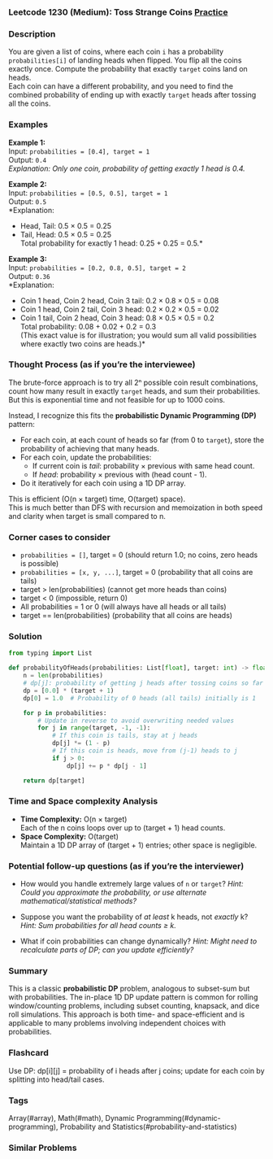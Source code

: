 ### Leetcode 1230 (Medium): Toss Strange Coins [Practice](https://leetcode.com/problems/toss-strange-coins)

### Description  
You are given a list of coins, where each coin `i` has a probability `probabilities[i]` of landing heads when flipped. You flip all the coins exactly once. Compute the probability that exactly `target` coins land on heads.  
Each coin can have a different probability, and you need to find the combined probability of ending up with exactly `target` heads after tossing all the coins.

### Examples  

**Example 1:**  
Input: `probabilities = [0.4], target = 1`  
Output: `0.4`  
*Explanation: Only one coin, probability of getting exactly 1 head is 0.4.*

**Example 2:**  
Input: `probabilities = [0.5, 0.5], target = 1`  
Output: `0.5`  
*Explanation:  
- Head, Tail: 0.5 × 0.5 = 0.25  
- Tail, Head: 0.5 × 0.5 = 0.25  
Total probability for exactly 1 head: 0.25 + 0.25 = 0.5.*

**Example 3:**  
Input: `probabilities = [0.2, 0.8, 0.5], target = 2`  
Output: `0.36`  
*Explanation:  
- Coin 1 head, Coin 2 head, Coin 3 tail: 0.2 × 0.8 × 0.5 = 0.08  
- Coin 1 head, Coin 2 tail, Coin 3 head: 0.2 × 0.2 × 0.5 = 0.02  
- Coin 1 tail, Coin 2 head, Coin 3 head: 0.8 × 0.5 × 0.5 = 0.2  
Total probability: 0.08 + 0.02 + 0.2 = 0.3  
(This exact value is for illustration; you would sum all valid possibilities where exactly two coins are heads.)*

### Thought Process (as if you’re the interviewee)  
The brute-force approach is to try all 2ⁿ possible coin result combinations, count how many result in exactly `target` heads, and sum their probabilities. But this is exponential time and not feasible for up to 1000 coins.

Instead, I recognize this fits the **probabilistic Dynamic Programming (DP)** pattern:  
- For each coin, at each count of heads so far (from 0 to `target`), store the probability of achieving that many heads.
- For each coin, update the probabilities:
  - If current coin is *tail*: probability × previous with same head count.
  - If *head*: probability × previous with (head count - 1).
- Do it iteratively for each coin using a 1D DP array.

This is efficient (O(n × target) time, O(target) space).  
This is much better than DFS with recursion and memoization in both speed and clarity when target is small compared to n.

### Corner cases to consider  
- `probabilities = []`, target = 0 (should return 1.0; no coins, zero heads is possible)
- `probabilities = [x, y, ...]`, target = 0 (probability that all coins are tails)
- target > len(probabilities) (cannot get more heads than coins)
- target < 0 (impossible, return 0)
- All probabilities = 1 or 0 (will always have all heads or all tails)
- target == len(probabilities) (probability that all coins are heads)

### Solution

```python
from typing import List

def probabilityOfHeads(probabilities: List[float], target: int) -> float:
    n = len(probabilities)
    # dp[j]: probability of getting j heads after tossing coins so far
    dp = [0.0] * (target + 1)
    dp[0] = 1.0  # Probability of 0 heads (all tails) initially is 1

    for p in probabilities:
        # Update in reverse to avoid overwriting needed values
        for j in range(target, -1, -1):
            # If this coin is tails, stay at j heads
            dp[j] *= (1 - p)
            # If this coin is heads, move from (j-1) heads to j
            if j > 0:
                dp[j] += p * dp[j - 1]

    return dp[target]
```

### Time and Space complexity Analysis  

- **Time Complexity:** O(n × target)  
  Each of the n coins loops over up to (target + 1) head counts.
- **Space Complexity:** O(target)  
  Maintain a 1D DP array of (target + 1) entries; other space is negligible.

### Potential follow-up questions (as if you’re the interviewer)  

- How would you handle extremely large values of `n` or `target`?
  *Hint: Could you approximate the probability, or use alternate mathematical/statistical methods?*

- Suppose you want the probability of *at least* k heads, not *exactly* k?
  *Hint: Sum probabilities for all head counts ≥ k.*

- What if coin probabilities can change dynamically?
  *Hint: Might need to recalculate parts of DP; can you update efficiently?*

### Summary
This is a classic **probabilistic DP** problem, analogous to subset-sum but with probabilities. The in-place 1D DP update pattern is common for rolling window/counting problems, including subset counting, knapsack, and dice roll simulations. This approach is both time- and space-efficient and is applicable to many problems involving independent choices with probabilities.


### Flashcard
Use DP: dp[i][j] = probability of i heads after j coins; update for each coin by splitting into head/tail cases.

### Tags
Array(#array), Math(#math), Dynamic Programming(#dynamic-programming), Probability and Statistics(#probability-and-statistics)

### Similar Problems
